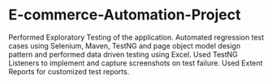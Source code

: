 # E-commerce-Automation-Project
Performed Exploratory Testing of the application.
Automated regression test cases using Selenium, Maven, TestNG and page object model design pattern and performed data driven testing using Excel.
Used TestNG Listeners to implement and capture screenshots on test failure.
Used Extent Reports for customized test reports.
